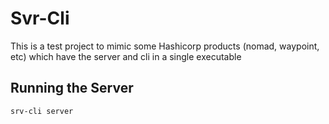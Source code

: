 # Svr-Cli

This is a test project to mimic some Hashicorp products (nomad, waypoint, etc) which have the server and cli in a single executable

## Running the Server

```shell
srv-cli server
```
